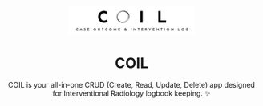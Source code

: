 <p align="center">
  <img src="coil_logo.jpeg" alt="COIL Logo" style="width: 50%; display: block; margin: 0 auto;" />
</p>

<div align="center">



# COIL
COIL is your all-in-one CRUD (Create, Read, Update, Delete) app designed for Interventional Radiology logbook keeping. ✨ 
